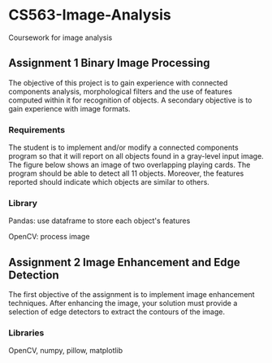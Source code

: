 # CS563-Image-Analysis
Coursework for image analysis

## Assignment 1 Binary Image Processing

The objective of this project is to gain experience with connected components analysis, morphological filters and the use of features computed within it for recognition of objects. A secondary objective is to gain experience with image formats. 

### Requirements

The student is to implement and/or modify a connected components program so that it will report on all objects found in a gray-level input image. The figure below shows an image of two overlapping playing cards. The program should be able to detect all 11 objects. Moreover, the features reported should indicate which objects are similar to others.

### Library
Pandas: use dataframe to store each object's features

OpenCV: process image

## Assignment 2 Image Enhancement and Edge Detection

The first objective of the assignment is to implement image enhancement techniques. After enhancing the image, your solution must provide a selection of edge detectors to extract the contours of the image. 

### Libraries
OpenCV, numpy, pillow, matplotlib
